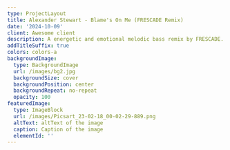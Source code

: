 ```yaml
---
type: ProjectLayout
title: Alexander Stewart - Blame's On Me (FRESCADE Remix)
date: '2024-10-09'
client: Awesome client
description: A energetic and emotional melodic bass remix by FRESCADE.
addTitleSuffix: true
colors: colors-a
backgroundImage:
  type: BackgroundImage
  url: /images/bg2.jpg
  backgroundSize: cover
  backgroundPosition: center
  backgroundRepeat: no-repeat
  opacity: 100
featuredImage:
  type: ImageBlock
  url: /images/Picsart_23-02-18_00-02-29-889.png
  altText: altText of the image
  caption: Caption of the image
  elementId: ''
---
```

